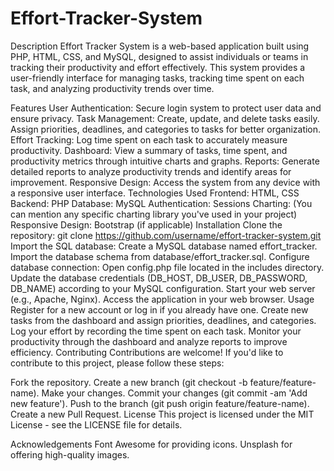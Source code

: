 # Effort-Tracker-System
Description
Effort Tracker System is a web-based application built using PHP, HTML, CSS, and MySQL, designed to assist individuals or teams in tracking their productivity and effort effectively. This system provides a user-friendly interface for managing tasks, tracking time spent on each task, and analyzing productivity trends over time.

Features
User Authentication: Secure login system to protect user data and ensure privacy.
Task Management: Create, update, and delete tasks easily. Assign priorities, deadlines, and categories to tasks for better organization.
Effort Tracking: Log time spent on each task to accurately measure productivity.
Dashboard: View a summary of tasks, time spent, and productivity metrics through intuitive charts and graphs.
Reports: Generate detailed reports to analyze productivity trends and identify areas for improvement.
Responsive Design: Access the system from any device with a responsive user interface.
Technologies Used
Frontend: HTML, CSS
Backend: PHP
Database: MySQL
Authentication: Sessions
Charting: (You can mention any specific charting library you've used in your project)
Responsive Design: Bootstrap (if applicable)
Installation
Clone the repository: git clone https://github.com/username/effort-tracker-system.git
Import the SQL database:
Create a MySQL database named effort_tracker.
Import the database schema from database/effort_tracker.sql.
Configure database connection:
Open config.php file located in the includes directory.
Update the database credentials (DB_HOST, DB_USER, DB_PASSWORD, DB_NAME) according to your MySQL configuration.
Start your web server (e.g., Apache, Nginx).
Access the application in your web browser.
Usage
Register for a new account or log in if you already have one.
Create new tasks from the dashboard and assign priorities, deadlines, and categories.
Log your effort by recording the time spent on each task.
Monitor your productivity through the dashboard and analyze reports to improve efficiency.
Contributing
Contributions are welcome! If you'd like to contribute to this project, please follow these steps:

Fork the repository.
Create a new branch (git checkout -b feature/feature-name).
Make your changes.
Commit your changes (git commit -am 'Add new feature').
Push to the branch (git push origin feature/feature-name).
Create a new Pull Request.
License
This project is licensed under the MIT License - see the LICENSE file for details.

Acknowledgements
Font Awesome for providing icons.
Unsplash for offering high-quality images.
